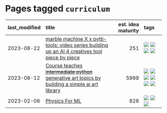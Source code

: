 # Pages tagged `curriculum`

|last_modified|title|est. idea maturity|tags
|:---|:---|---:|:---|
|2023-08-22|[marble machine X x pytti-tools: video series building up an AI 4 creatives tool piece by piece](../marble_machine_x_pytti-tools.md)|251|[![](https://img.shields.io/badge/tag-curriculum-3a9a4f)](../tags/curriculum.md) [![](https://img.shields.io/badge/tag-public_good-2c91b4)](../tags/public_good.md) [![](https://img.shields.io/badge/tag-publication-d548d8)](../tags/publication.md) [![](https://img.shields.io/badge/tag-video_series-8b3cb7)](../tags/video_series.md)|
|2023-08-12|[Course teaches ~~intermediate python~~ generative art topics by building a simple ai art library](../Course_teaches_basic_python_by_building_a_simple_ai_art_library.md)|5999|[![](https://img.shields.io/badge/tag-curriculum-3a9a4f)](../tags/curriculum.md) [![](https://img.shields.io/badge/tag-education-d9f12f)](../tags/education.md) [![](https://img.shields.io/badge/tag-from_issue-c92725)](../tags/from_issue.md) [![](https://img.shields.io/badge/tag-public_good-2c91b4)](../tags/public_good.md) [![](https://img.shields.io/badge/tag-publication-d548d8)](../tags/publication.md) [![](https://img.shields.io/badge/tag-wip-97a75e)](../tags/wip.md)|
|2023-02-06|[Physics For ML](../physics_for_ml.md)|828|[![](https://img.shields.io/badge/tag-curriculum-3a9a4f)](../tags/curriculum.md) [![](https://img.shields.io/badge/tag-education-d9f12f)](../tags/education.md) [![](https://img.shields.io/badge/tag-publication-d548d8)](../tags/publication.md)|
